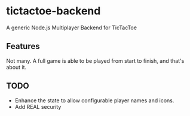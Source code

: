 # tictactoe-backend
A generic Node.js Multiplayer Backend for TicTacToe 

## Features
Not many. A full game is able to be played from start to finish, and that's about it.

## TODO
* Enhance the state to allow configurable player names and icons.
* Add REAL security
